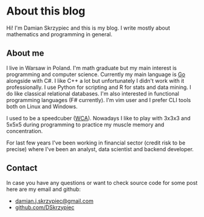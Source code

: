 # About this blog

Hi! I'm Damian Skrzypiec and this is my blog. I write mostly about mathematics and
programming in general.

## About me
I live in Warsaw in Poland. I'm math graduate but my main interest is
programming and computer science. Currently my main language is 
[Go](https://golang.org/) alongside with C#. I like C++ a lot but unfortunately
I didn't work with it professionally. 
I use Python for scripting and R for stats and data mining.
I do like classical relational databases. I'm also interested in functional
programming languages (F# currently). I'm vim user and I prefer CLI tools both 
on Linux and Windows.

I used to be a speedcuber ([WCA](https://www.worldcubeassociation.org/persons/2009SKRZ01)). 
Nowadays I like to play with 3x3x3 and 5x5x5 during programming to practice my
muscle memory and concentration.

For last few years I've been working in financial sector (credit risk to be
precise) where I've been an analyst, data scientist and backend developer.


## Contact

In case you have any questions or want to check source code for some post here
are my email and github:

* damian.j.skrzypiec@gmail.com
* [github.com/DSkrzypiec](https://github.com/DSkrzypiec/)

